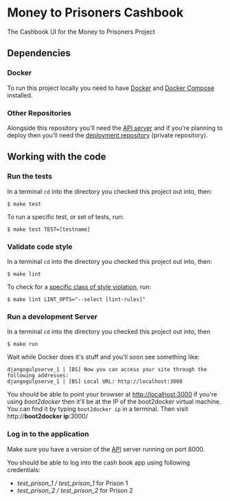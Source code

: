 # Money to Prisoners Cashbook
The Cashbook UI for the Money to Prisoners Project

## Dependencies
### Docker
To run this project locally you need to have
[Docker](http://docs.docker.com/installation/mac/) and
[Docker Compose](https://docs.docker.com/compose/install/) installed.

### Other Repositories

Alongside this repository you'll need the [API
server](https://github.com/ministryofjustice/money-to-prisoners-api)
and if you're planning to deploy then you'll need the [deployment
repository](https://github.com/ministryofjustice/money-to-prisoners-deploy)
(private repository).

## Working with the code

### Run the tests

In a terminal `cd` into the directory you checked this project out into, then:

```
$ make test
```

To run a specific test, or set of tests, run:

```
$ make test TEST=[testname]
```

### Validate code style

In a terminal `cd` into the directory you checked this project out into, then:

```
$ make lint
```

To check for a [specific class of style
violation](http://flake8.readthedocs.org/en/latest/warnings.html), run:

```
$ make lint LINT_OPTS="--select [lint-rules]"
```

### Run a development Server

In a terminal `cd` into the directory you checked this project out into, then

```
$ make run
```

Wait while Docker does it's stuff and you'll soon see something like:
```
djangogulpserve_1 | [BS] Now you can access your site through the following addresses:
djangogulpserve_1 | [BS] Local URL: http://localhost:3000
```

You should be able to point your browser at
[http://localhost:3000](http://localhost:3000) if you're using
*boot2docker* then it'll be at the IP of the boot2docker virtual
machine. You can find it by typing `boot2docker ip` in a terminal. Then
visit http://**boot2docker ip**:3000/

### Log in to the application

Make sure you have a version of the [API](https://github.com/ministryofjustice/money-to-prisoners-api) server
running on port 8000.

You should be able to log into the cash book app using following credentials:

- *test_prison_1 / test_prison_1* for Prison 1
- *test_prison_2 / test_prison_2* for Prison 2
